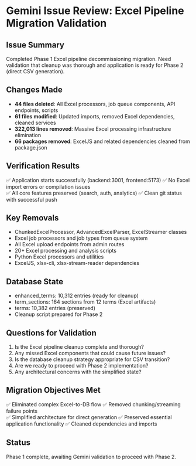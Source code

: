 # Gemini Issue Review: Excel Pipeline Migration Validation

## Issue Summary
Completed Phase 1 Excel pipeline decommissioning migration. Need validation that cleanup was thorough and application is ready for Phase 2 (direct CSV generation).

## Changes Made
- **44 files deleted**: All Excel processors, job queue components, API endpoints, scripts
- **61 files modified**: Updated imports, removed Excel dependencies, cleaned services
- **322,013 lines removed**: Massive Excel processing infrastructure elimination
- **66 packages removed**: ExcelJS and related dependencies cleaned from package.json

## Verification Results
✅ Application starts successfully (backend:3001, frontend:5173)
✅ No Excel import errors or compilation issues  
✅ All core features preserved (search, auth, analytics)
✅ Clean git status with successful push

## Key Removals
- ChunkedExcelProcessor, AdvancedExcelParser, ExcelStreamer classes
- Excel job processors and job types from queue system
- All Excel upload endpoints from admin routes
- 20+ Excel processing and analysis scripts
- Python Excel processors and utilities
- ExcelJS, xlsx-cli, xlsx-stream-reader dependencies

## Database State
- enhanced_terms: 10,312 entries (ready for cleanup)
- term_sections: 164 sections from 12 terms (Excel artifacts)
- terms: 10,382 entries (preserved)
- Cleanup script prepared for Phase 2

## Questions for Validation
1. Is the Excel pipeline cleanup complete and thorough?
2. Any missed Excel components that could cause future issues?
3. Is the database cleanup strategy appropriate for CSV transition?
4. Are we ready to proceed with Phase 2 implementation?
5. Any architectural concerns with the simplified state?

## Migration Objectives Met
✅ Eliminated complex Excel-to-DB flow
✅ Removed chunking/streaming failure points  
✅ Simplified architecture for direct generation
✅ Preserved essential application functionality
✅ Cleaned dependencies and imports

## Status
Phase 1 complete, awaiting Gemini validation to proceed with Phase 2.